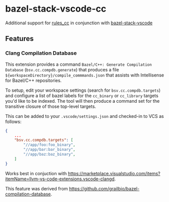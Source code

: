 # bazel-stack-vscode-cc 

Additional support for [rules_cc](https://github.com/bazelbuild/rules_cc) in
conjunction with [bazel-stack-vscode](https://marketplace.visualstudio.com/items?itemName=StackBuild.bazel-stack-vscode)

## Features

### Clang Compilation Database

This extension provides a command `Bazel/C++: Generate Compilation Database`
(`bsv.cc.compdb.generate`) that produces a file
`${workspaceDirectory}/compile_commmands.json` that assists with Intellisense
for Bazel/C++ repositories.

To setup, edit your workspace settings (search for `bsv.cc.compdb.targets`) and
configure a list of bazel labels for the `cc_binary` or `cc_library` targets
you'd like to be indexed.  The tool will then produce a command set for the
transitive closure of those top-level targets.

This can be added to your `.vscode/settings.json` and checked-in to VCS as
follows:

```json
{
    ...
    "bsv.cc.compdb.targets": [
        "//app/foo:foo_binary",
        "//app/bar:bar_binary",
        "//app/baz:baz_binary",
    ]
}
```

Works best in conjuction with
<https://marketplace.visualstudio.com/items?itemName=llvm-vs-code-extensions.vscode-clangd>.

This feature was derived from <https://github.com/grailbio/bazel-compilation-database>.
